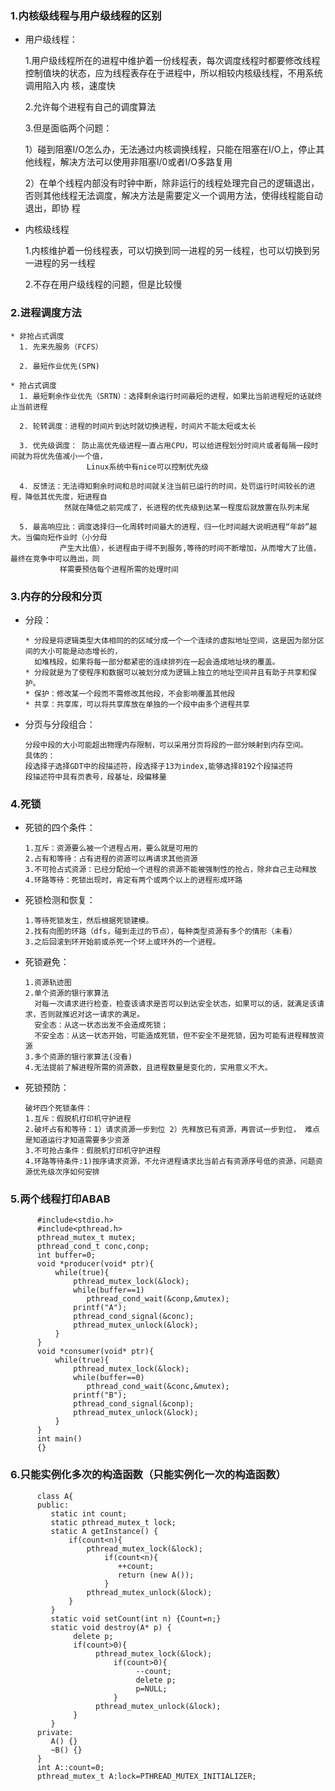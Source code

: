 ### 1.内核级线程与用户级线程的区别
  * 用户级线程：
  
    1.用户级线程所在的进程中维护着一份线程表，每次调度线程时都要修改线程控制值块的状态，应为线程表存在于进程中，所以相较内核级线程，不用系统调用陷入内       核，速度快
  
    2.允许每个进程有自己的调度算法
  
    3.但是面临两个问题：
  
      1）碰到阻塞I/O怎么办，无法通过内核调换线程，只能在阻塞在I/O上，停止其他线程，解决方法可以使用非阻塞I/0或者I/O多路复用
    
      2）在单个线程内部没有时钟中断，除非运行的线程处理完自己的逻辑退出，否则其他线程无法调度，解决方法是需要定义一个调用方法，使得线程能自动退出，即协       程
   * 内核级线程
   
     1.内核维护着一份线程表，可以切换到同一进程的另一线程，也可以切换到另一进程的另一线程
     
     2.不存在用户级线程的问题，但是比较慢
### 2.进程调度方法
    * 非抢占式调度
      1. 先来先服务（FCFS）
      
      2. 最短作业优先(SPN)
      
    * 抢占式调度
      1. 最短剩余作业优先（SRTN）：选择剩余运行时间最短的进程，如果比当前进程短的话就终止当前进程
      
      2. 轮转调度：进程的时间片到达时就切换进程，时间片不能太短或太长
      
      3. 优先级调度： 防止高优先级进程一直占用CPU，可以给进程划分时间片或者每隔一段时间就为将优先值减小一个值，
                     Linux系统中有nice可以控制优先级
      
      4. 反馈法：无法得知剩余时间和总时间就关注当前已运行的时间，处罚运行时间较长的进程，降低其优先度，短进程自
                然就在降低之前完成了，长进程的优先级到达某一程度后就放置在队列末尾
      
      5. 最高响应比：调度选择归一化周转时间最大的进程，归一化时间越大说明进程“年龄”越大。当偏向短作业时（小分母
               产生大比值），长进程由于得不到服务,等待的时间不断增加，从而增大了比值，最终在竞争中可以胜出，同
               样需要预估每个进程所需的处理时间 
      
### 3.内存的分段和分页
   * 分段：
   
         * 分段是将逻辑类型大体相同的的区域分成一个一个连续的虚拟地址空间，这是因为部分区间的大小可能是动态增长的，
           如堆栈段，如果将每一部分都紧密的连续排列在一起会造成地址块的覆盖。
         * 分段就是为了使程序和数据可以被划分成为逻辑上独立的地址空间并且有助于共享和保护。
         * 保护：修改某一个段而不需修改其他段，不会影响覆盖其他段
         * 共享：共享库，可以将共享库放在单独的一个段中由多个进程共享
         
   * 分页与分段组合：
   
         分段中段的大小可能超出物理内存限制，可以采用分页将段的一部分映射到内存空间。
         具体的：
         段选择子选择GDT中的段描述符，段选择子13为index,能够选择8192个段描述符
         段描述符中具有页表号，段基址，段偏移量
### 4.死锁
   * 死锁的四个条件：
   
         1.互斥：资源要么被一个进程占用，要么就是可用的
         2.占有和等待：占有进程的资源可以再请求其他资源
         3.不可抢占式资源：已经分配给一个进程的资源不能被强制性的抢占，除非自己主动释放
         4.环路等待：死锁出现时，肯定有两个或两个以上的进程形成环路
     
   * 死锁检测和恢复：
   
         1.等待死锁发生，然后根据死锁建模。
         2.找有向图的环路（dfs，碰到走过的节点），每种类型资源有多个的情形（未看）
         3.之后回滚到环开始前或杀死一个环上或环外的一个进程。
   * 死锁避免：
   
         1.资源轨迹图
         2.单个资源的银行家算法
           对每一次请求进行检查，检查该请求是否可以到达安全状态，如果可以的话，就满足该请求，否则就推迟对这一请求的满足。
           安全态：从这一状态出发不会造成死锁；
           不安全态：从这一状态开始，可能造成死锁，但不安全不是死锁，因为可能有进程释放资源
         3.多个资源的银行家算法(没看)
         4.无法提前了解进程所需的资源数，且进程数量是变化的，实用意义不大。
   * 死锁预防：
   
         破坏四个死锁条件：
         1.互斥：假脱机打印机守护进程
         2.破坏占有和等待：1）请求资源一步到位 2）先释放已有资源，再尝试一步到位， 难点是知道运行才知道需要多少资源
         3.不可抢占条件：假脱机打印机守护进程
         4.环路等待条件:1)按序请求资源，不允许进程请求比当前占有资源序号低的资源，问题资源优先级次序如何安排
 ### 5.两个线程打印ABAB
 
          #include<stdio.h>
          #include<pthread.h>
          pthread_mutex_t mutex;
          pthread_cond_t conc,conp;
          int buffer=0;
          void *producer(void* ptr){
              while(true){
                  pthread_mutex_lock(&lock);
                  while(buffer==1)
                     pthread_cond_wait(&conp,&mutex);
                  printf("A");
                  pthread_cond_signal(&conc);
                  pthread_mutex_unlock(&lock);
              }
          }
          void *consumer(void* ptr){
              while(true){
                  pthread_mutex_lock(&lock);
                  while(buffer==0)
                     pthread_cond_wait(&conc,&mutex);
                  printf("B");
                  pthread_cond_signal(&conp);
                  pthread_mutex_unlock(&lock);
              }
          }
          int main()
          {}
### 6.只能实例化多次的构造函数（只能实例化一次的构造函数）

          class A{
          public:
             static int count;
             static pthread_mutex_t lock;
             static A getInstance() {
                 if(count<n){
                     pthread_mutex_lock(&lock);
                         if(count<n){
                            ++count;
                            return (new A());
                         }
                     pthread_mutex_unlock(&lock);
                 }
             }
             static void setCount(int n) {Count=n;}
             static void destroy(A* p) {
                  delete p;
                  if(count>0){
                       pthread_mutex_lock(&lock);
                           if(count>0){
                                --count;
                                delete p;
                                p=NULL;
                           }
                       pthread_mutex_unlock(&lock);
                  }   
             }
          private:
             A() {}
             ~B() {}
          }
          int A::count=0;
          pthread_mutex_t A:lock=PTHREAD_MUTEX_INITIALIZER;
